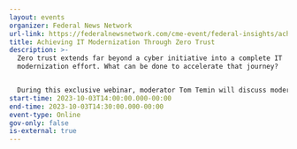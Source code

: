 ```yaml
---
layout: events
organizer: Federal News Network
url-link: https://federalnewsnetwork.com/cme-event/federal-insights/achieving-it-modernization-through-zero-trust/
title: Achieving IT Modernization Through Zero Trust
description: >-
  Zero trust extends far beyond a cyber initiative into a complete IT
  modernization effort. What can be done to accelerate that journey?


  During this exclusive webinar, moderator Tom Temin will discuss modernization strategies to help with this effort with Shawn Kingsberry, vice president of cybersecurity at SAIC.
start-time: 2023-10-03T14:00:00.000-00:00
end-time: 2023-10-03T14:30:00.000-00:00
event-type: Online
gov-only: false
is-external: true
---
```

